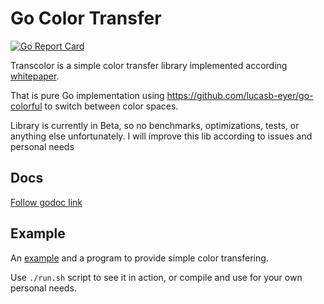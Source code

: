 # Go Color Transfer

[![Go Report Card](https://goreportcard.com/badge/github.com/PaulVasilenko/go-transcolor)](https://goreportcard.com/report/github.com/PaulVasilenko/go-transcolor)

Transcolor is a simple color transfer library implemented according [whitepaper](https://www.cs.tau.ac.il/~turkel/imagepapers/ColorTransfer.pdf).

That is pure Go implementation using https://github.com/lucasb-eyer/go-colorful to switch between color spaces.

Library is currently in Beta, so no benchmarks, optimizations, tests, or anything else unfortunately. I will improve this lib according to issues and personal needs

## Docs

[Follow godoc link](https://godoc.org/github.com/PaulVasilenko/go-transcolor)

## Example

An [example](./examples/transfer/main.go) and a program to provide simple color transfering.

Use `./run.sh` script to see it in action, or compile and use for your own personal needs.